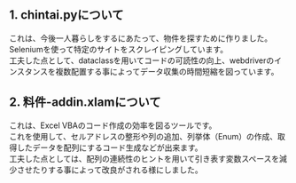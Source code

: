 ## 1. chintai.pyについて
これは、今後一人暮らしをするにあたって、物件を探すために作りました。  
Seleniumを使って特定のサイトをスクレイピングしています。  
工夫した点として、dataclassを用いてコードの可読性の向上、webdriverのインスタンスを複数配置する事によってデータ収集の時間短縮を図っています。

## 2. 料件-addin.xlamについて
これは、Excel VBAのコード作成の効率を図るツールです。  
これを使用して、セルアドレスの整形や列の追加、列挙体（Enum）の作成、取得したデータを配列にするコード生成などが出来ます。  
工夫した点としては、配列の連続性のヒントを用いて引き表す変数スペースを減少させたりする事によって改良がされる様にしました。
